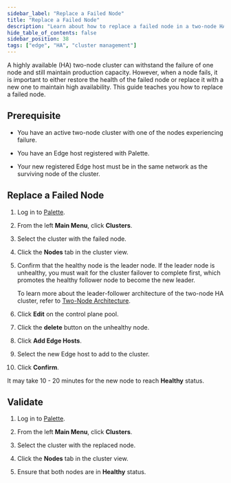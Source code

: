 ```yaml
---
sidebar_label: "Replace a Failed Node"
title: "Replace a Failed Node"
description: "Learn about how to replace a failed node in a two-node HA cluster."
hide_table_of_contents: false
sidebar_position: 38
tags: ["edge", "HA", "cluster management"]
---
```


A highly available (HA) two-node cluster can withstand the failure of one node and still maintain production capacity.
However, when a node fails, it is important to either restore the health of the failed node or replace it with a new one
to maintain high availability. This guide teaches you how to replace a failed node.

## Prerequisite

- You have an active two-node cluster with one of the nodes experiencing failure.

- You have an Edge host registered with Palette.

- Your new registered Edge host must be in the same network as the surviving node of the cluster.

## Replace a Failed Node

1. Log in to [Palette](https://console.spectrocloud.com).

2. From the left **Main Menu**, click **Clusters**.

3. Select the cluster with the failed node.

4. Click the **Nodes** tab in the cluster view.

5. Confirm that the healthy node is the leader node. If the leader node is unhealthy, you must wait for the cluster
   failover to complete first, which promotes the healthy follower node to become the new leader.

   To learn more about the leader-follower architecture of the two-node HA cluster, refer to
   [Two-Node Architecture](../architecture/two-node.md).

6. Click **Edit** on the control plane pool.

7. Click the **delete** button on the unhealthy node.

8. Click **Add Edge Hosts**.

9. Select the new Edge host to add to the cluster.

10. Click **Confirm**.

It may take 10 - 20 minutes for the new node to reach **Healthy** status.

## Validate

1. Log in to [Palette](https://console.spectrocloud.com).

2. From the left **Main Menu**, click **Clusters**.

3. Select the cluster with the replaced node.

4. Click the **Nodes** tab in the cluster view.

5. Ensure that both nodes are in **Healthy** status.
